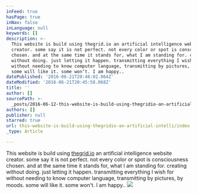 ```yaml
---
inFeed: true
hasPage: true
inNav: false
inLanguage: null
keywords: []
description: >-
  This website is build using thegrid.io an artificial intelligence website
  creator. some say it is not perfect. not every color or spot is consciousness
  chosen. and at the same time it stands for, what I am standing for. creating
  without doing. just letting it happen. transmitting everything I wish for
  without needing to know computer language, transmitting by pictures, by moods.
  some will like it. some won’t. I am happy..
datePublished: '2016-06-21T20:46:02.064Z'
dateModified: '2016-06-21T20:45:58.068Z'
title: ''
author: []
sourcePath: >-
  _posts/2016-06-12-this-website-is-build-using-thegridio-an-artificial-intelli.md
authors: []
publisher: null
starred: true
url: this-website-is-build-using-thegridio-an-artificial-intelli/index.html
_type: Article

---
```

This website is build using [thegrid.io][0] an artificial intelligence website creator. some say it is not perfect. not every color or spot is consciousness chosen. and at the same time it stands for, what I am standing for. creating without doing. just letting it happen. transmitting everything I wish for without needing to know computer language, transmitting by pictures, by moods. some will like it. some won't. I am happy..
![](https://the-grid-user-content.s3-us-west-2.amazonaws.com/5c319f8c-1830-47fd-9f52-3929e20200c4.jpg)

[0]: http://thegrid.io/